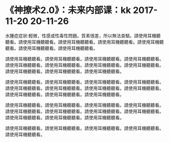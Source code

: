 # 《神撩术2.0》：未来内部课：kk 2017-11-20 20-11-26

水腫症症狀:輕微，性感或性毒性問題。質素很差，所以無法查驗。請使用耳機聽聽看。請使用耳機聽聽看。請使用耳機聽聽看。請使用耳機聽聽看。請使用耳機聽聽看。請使用耳機聽聽看。請使用耳機聽聽看。

請使用耳機聽聽看。請使用耳機聽聽看。請使用耳機聽聽看。請使用耳機聽聽看。請使用耳機聽聽看。請使用耳機聽聽看。請使用耳機聽聽看。請使用耳機聽聽看。請使用耳機聽聽看。請使用耳機聽聽看。請使用耳機聽聽看。

請使用耳機聽聽看。請使用耳機聽聽看。請使用耳機聽聽看。請使用耳機聽聽看。請使用耳機聽聽看。請使用耳機聽聽看。請使用耳機聽聽看。請使用耳機聽聽看。請使用耳機聽聽看。請使用耳機聽聽看。請使用耳機聽聽看。

請使用耳機聽聽看。請使用耳機聽聽看。請使用耳機聽聽看。請使用耳機聽聽看。請使用耳機聽聽看。請使用耳機聽聽看。請使用耳機聽聽看。請使用耳機聽聽看。請使用耳機聽聽看。請使用耳機聽聽看。請使用耳機聽聽看。

請使用耳機聽聽看。請使用耳機聽聽看。請使用耳機聽聽看。請使用耳機聽聽看。請使用耳機聽聽看。